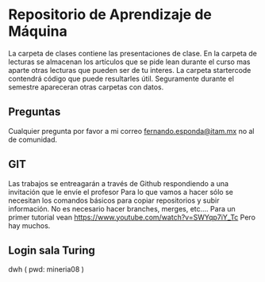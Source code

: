 # Repositorio de Aprendizaje de Máquina

La carpeta de clases contiene las presentaciones de clase. En la carpeta de lecturas se almacenan los artículos que se pide lean durante el curso mas aparte otras lecturas que pueden ser de tu interes. La carpeta startercode contendrá código que puede resultarles útil. Seguramente durante el semestre apareceran otras carpetas con datos.


## Preguntas

Cualquier pregunta por favor a mi correo
fernando.esponda@itam.mx
no al de comunidad.

## GIT
Las trabajos se entreagarán a través de Github respondiendo a una invitación que le envíe el profesor
Para lo que vamos a hacer sólo se necesitan los comandos básicos para copiar repositorios y subir información. No es necesario hacer branches, merges, etc....
Para un primer tutorial vean <https://www.youtube.com/watch?v=SWYqp7iY_Tc>
Pero hay muchos.

## Login sala Turing

dwh ( pwd: mineria08 )
